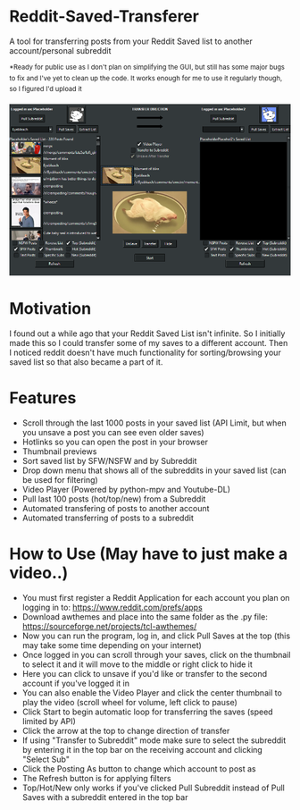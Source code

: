 # Reddit-Saved-Transferer
A tool for transferring posts from your Reddit Saved list to another account/personal subreddit

<sup>*Ready for public use as I don't plan on simplifying the GUI, but still has some major bugs to fix and I've yet to clean up the code. It works enough for me to use it regularly though, so I figured I'd upload it</sup>

![demo](https://raw.githubusercontent.com/DeeFrancois/Reddit-Saved-Transfer/master/DocumentationImages/demo.png)

# Motivation
I found out a while ago that your Reddit Saved List isn't infinite. So I initially made this so I could transfer some of my saves to a different account. 
Then I noticed reddit doesn't have much functionality for sorting/browsing your saved list so that also became a part of it.

# Features
- Scroll through the last 1000 posts in your saved list (API Limit, but when you unsave a post you can see even older saves)
- Hotlinks so you can open the post in your browser
- Thumbnail previews
- Sort saved list by SFW/NSFW and by Subreddit
- Drop down menu that shows all of the subreddits in your saved list (can be used for filtering)
- Video Player (Powered by python-mpv and Youtube-DL)
- Pull last 100 posts (hot/top/new) from a Subreddit 
- Automated transfering of posts to another account
- Automated transferring of posts to a subreddit

# How to Use (May have to just make a video..)

- You must first register a Reddit Application for each account you plan on logging in to: https://www.reddit.com/prefs/apps 
- Download awthemes and place into the same folder as the .py file: https://sourceforge.net/projects/tcl-awthemes/
- Now you can run the program, log in, and click Pull Saves at the top (this may take some time depending on your internet)
- Once logged in you can scroll through your saves, click on the thumbnail to select it and it will move to the middle or right click to hide it
- Here you can click to unsave if you'd like or transfer to the second account if you've logged it in
- You can also enable the Video Player and click the center thumbnail to play the video (scroll wheel for volume, left click to pause)
- Click Start to begin automatic loop for transferring the saves (speed limited by API) 
- Click the arrow at the top to change direction of transfer
- If using "Transfer to Subreddit" mode make sure to select the subreddit by entering it in the top bar on the receiving account and clicking "Select Sub"
- Click the Posting As button to change which account to post as
- The Refresh button is for applying filters
- Top/Hot/New only works if you've clicked Pull Subreddit instead of Pull Saves with a subreddit entered in the top bar
